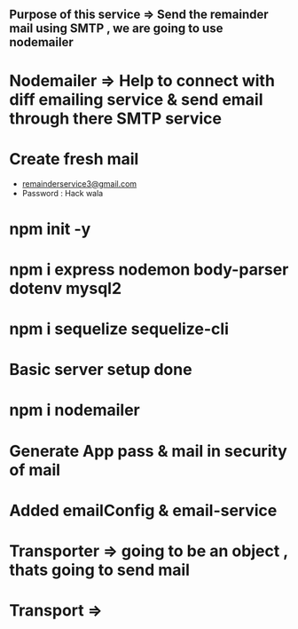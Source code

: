 ## Purpose of this service => Send the remainder mail using SMTP , we are going to use nodemailer

# Nodemailer => Help to connect with diff emailing service & send email through there SMTP service

# Create fresh mail

- remainderservice3@gmail.com
- Password : Hack wala

# npm init -y

# npm i express nodemon body-parser dotenv mysql2

# npm i sequelize sequelize-cli

# Basic server setup done

# npm i nodemailer

# Generate App pass & mail in security of mail

# Added emailConfig & email-service

# Transporter => going to be an object , thats going to send mail

# Transport =>
